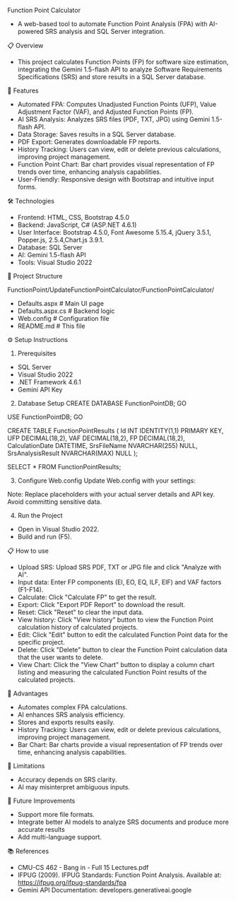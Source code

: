Function Point Calculator
- A web-based tool to automate Function Point Analysis (FPA) with AI-powered SRS analysis and SQL Server integration.

📋 Overview
- This project calculates Function Points (FP) for software size estimation, integrating the Gemini 1.5-flash API to analyze Software Requirements Specifications (SRS) and store results in a SQL Server database.

🚀 Features
- Automated FPA: Computes Unadjusted Function Points (UFP), Value Adjustment Factor (VAF), and Adjusted Function Points (FP).
- AI SRS Analysis: Analyzes SRS files (PDF, TXT, JPG) using Gemini 1.5-flash API.
- Data Storage: Saves results in a SQL Server database.
- PDF Export: Generates downloadable FP reports.
- History Tracking: Users can view, edit or delete previous calculations, improving project management. 
- Function Point Chart: Bar chart provides visual representation of FP trends over time, enhancing analysis capabilities.
- User-Friendly: Responsive design with Bootstrap and intuitive input forms.

🛠️ Technologies
- Frontend: HTML, CSS, Bootstrap 4.5.0
- Backend: JavaScript, C# (ASP.NET 4.6.1)
- User Interface: Bootstrap 4.5.0, Font Awesome 5.15.4, jQuery 3.5.1, Popper.js, 2.5.4,Chart.js 3.9.1.
- Database: SQL Server
- AI: Gemini 1.5-flash API
- Tools: Visual Studio 2022

📂 Project Structure

FunctionPoint/UpdateFunctionPointCalculator/FunctionPointCalculator/
- Defaults.aspx      # Main UI page
- Defaults.aspx.cs   # Backend logic
- Web.config         # Configuration file
- README.md                  # This file

⚙️ Setup Instructions
1. Prerequisites
- SQL Server
- Visual Studio 2022
- .NET Framework 4.6.1
- Gemini API Key

2. Database Setup
CREATE DATABASE FunctionPointDB;
GO

USE FunctionPointDB;
GO

CREATE TABLE FunctionPointResults (
    Id INT IDENTITY(1,1) PRIMARY KEY,
    UFP DECIMAL(18,2),
    VAF DECIMAL(18,2),
    FP DECIMAL(18,2),
    CalculationDate DATETIME,
    SrsFileName NVARCHAR(255) NULL,
    SrsAnalysisResult NVARCHAR(MAX) NULL
);

SELECT * FROM FunctionPointResults;

3. Configure Web.config
Update Web.config with your settings:
<connectionStrings>
    <add name="FunctionPointDB" connectionString="Server=[YourServer];Database=FunctionPointDB;User Id=[YourUser];Password=[YourPassword];" providerName="System.Data.SqlClient" />
</connectionStrings>
<appSettings>
    <add key="AiApiKey" value="[YourGeminiApiKey]" />
</appSettings>


Note: Replace placeholders with your actual server details and API key. Avoid committing sensitive data.

4. Run the Project
- Open in Visual Studio 2022.
- Build and run (F5).


📋 How to use
- Upload SRS: Upload SRS PDF, TXT or JPG file and click "Analyze with AI".
- Input data: Enter FP components (EI, EO, EQ, ILF, EIF) and VAF factors (F1-F14).
- Calculate: Click "Calculate FP" to get the result.
- Export: Click "Export PDF Report" to download the result.
- Reset: Click "Reset" to clear the input data.
- View history: Click "View history" button to view the Function Point calculation history of calculated projects.
- Edit: Click "Edit" button to edit the calculated Function Point data for the specific project.
- Delete: Click "Delete" button to clear the Function Point calculation data that the user wants to delete.
- View Chart: Click the "View Chart" button to display a column chart listing and measuring the calculated Function Point results of the calculated projects.


🌟 Advantages
+ Automates complex FPA calculations.
+ AI enhances SRS analysis efficiency.
+ Stores and exports results easily.
+ History Tracking: Users can view, edit or delete previous calculations, improving project management.
+ Bar Chart: Bar charts provide a visual representation of FP trends over time, enhancing analysis capabilities.


🚧 Limitations
- Accuracy depends on SRS clarity.
- AI may misinterpret ambiguous inputs.

🔮 Future Improvements
- Support more file formats.
- Integrate better AI models to analyze SRS documents and produce more accurate results
- Add multi-language support.

📚 References
- CMU-CS 462 - Bang in - Full 15 Lectures.pdf
- IFPUG (2009). IFPUG Standards: Function Point Analysis. Available at: https://ifpug.org/ifpug-standards/fpa
- Gemini API Documentation: developers.generativeai.google


